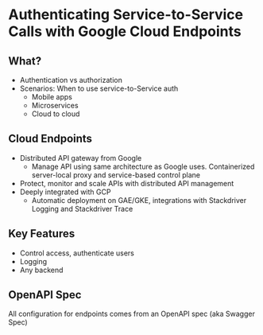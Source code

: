 # Authenticating Service-to-Service Calls with Google Cloud Endpoints

## What?
* Authentication vs authorization
* Scenarios: When to use service-to-Service auth
    * Mobile apps
    * Microservices
    * Cloud to cloud

## Cloud Endpoints
* Distributed API gateway from Google
    * Manage API using same architecture as Google uses. Containerized server-local proxy and service-based control plane
* Protect, monitor and scale APIs with distributed API management
* Deeply integrated with GCP
    * Automatic deployment on GAE/GKE, integrations with Stackdriver Logging and Stackdriver Trace

## Key Features
* Control access, authenticate users
* Logging
* Any backend

## OpenAPI Spec
All configuration for endpoints comes from an OpenAPI spec (aka Swagger Spec)
